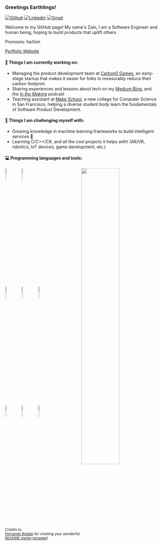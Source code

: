 ### Greetings Earthlings!


[![Github](https://img.shields.io/badge/-Github-000?style=flat&logo=Github&logoColor=white)](https://github.com/UpstartDeveloper)
[![Linkedin](https://img.shields.io/badge/-LinkedIn-blue?style=flat&logo=Linkedin&logoColor=white)](https://www.linkedin.com/in/zain-train/)
[![Gmail](https://img.shields.io/badge/-Gmail-c14438?style=flat&logo=Gmail&logoColor=white)](mailto:zainr7989@gmail.com)

Welcome to my GitHub page! My name's Zain, I am a Software Engineer and human being, hoping to build products that uplift others.

Pronouns: he/him

[Portfolio Website](https://www.makeschool.com/portfolio/zain-raza)


#### 🌱 Things I am currently working on: 
- Managing the product development team at [Carbon0 Games](https://playcarbon0.com/), an early-stage startup that makes it easier for folks to measurably reduce their carbon footprint.
- Sharing experiences and lessons about tech on my [Medium Blog](https://zain-raza.medium.com), and the *[In the Making](https://anchor.fm/maker-nation)* podcast
- Teaching assistant at [Make School](https://makeschool.com), a new college for Computer Science in San Francisco, helping a diverse student body learn the fundamentals of Software Product Development.

#### 💪 Things I am challenging myself with:
- Growing knowledge in machine learning frameworks to build intelligent services 🤖
- Learning C/C++/C#, and all the cool projects it helps with! (AR/VR, robotics, IoT devices, game development, etc.)

#### :computer: Programming languages and tools: 
<p>
	<img width="50%" align="right" src="https://github-readme-stats.vercel.app/api?username=UpstartDeveloper&show_icons=true&hide_border=true" />

<code><img width="10%" src="https://www.vectorlogo.zone/logos/java/java-ar21.svg"></code>
<code><img width="10%" src="https://www.vectorlogo.zone/logos/python/python-ar21.svg"></code>
<br />
<code><img width="10%" src="https://www.vectorlogo.zone/logos/pocoo_flask/pocoo_flask-ar21.svg"></code>
<code><img width="10%" src="https://www.vectorlogo.zone/logos/djangoproject/djangoproject-ar21.svg"></code>
<code><img width="10%" src="https://www.vectorlogo.zone/logos/javascript/javascript-ar21.svg"></code>
<br />
<code><img width="10%" src="https://www.vectorlogo.zone/logos/getbootstrap/getbootstrap-ar21.svg"></code>
<code><img width="10%" src="https://www.vectorlogo.zone/logos/w3_html5/w3_html5-ar21.svg"></code>
<code><img width="10%" src="https://www.vectorlogo.zone/logos/git-scm/git-scm-ar21.svg"></code>
</p>

<sub>Credits to: <br/>[Fernando Roldán](https://github.com/FernandoRoldan93) for creating your wonderful [README starter template](https://github.com/kautukkundan/Awesome-Profile-README-templates/blob/master/elaborate/FernandoRoldan93.md)!</sub>
